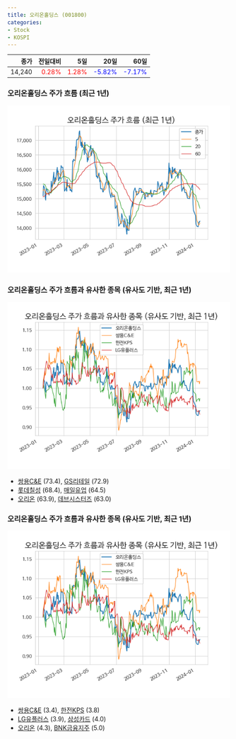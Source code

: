```yaml
---
title: 오리온홀딩스 (001800)
categories:
- Stock
- KOSPI
---
```


|종가|전일대비|5일|20일|60일|
|---:|-------:|--:|---:|---:|
|14,240|<span style="color: red">0.28%</span>|<span style="color: red">1.28%</span>|<span style="color: blue">-5.82%</span>|<span style="color: blue">-7.17%</span>|

<!-- more -->
### 오리온홀딩스 주가 흐름 (최근 1년)
![001800](/assets/images/stock/001800.png)


### 오리온홀딩스 주가 흐름과 유사한 종목 (유사도 기반, 최근 1년)
![001800](/assets/images/stock/001800_sim.png)

- [쌍용C&E](/003410/) (73.4), [GS리테일](/007070/) (72.9)
- [롯데칠성](/005300/) (68.4), [매일유업](/267980/) (64.5)
- [오리온](/271560/) (63.9), [데브시스터즈](/194480/) (63.0)


### 오리온홀딩스 주가 흐름과 유사한 종목 (유사도 기반, 최근 1년)
![001800](/assets/images/stock/001800_sim.png)

- [쌍용C&E](/003410/) (3.4), [한전KPS](/051600/) (3.8)
- [LG유플러스](/032640/) (3.9), [삼성카드](/029780/) (4.0)
- [오리온](/271560/) (4.3), [BNK금융지주](/138930/) (5.0)